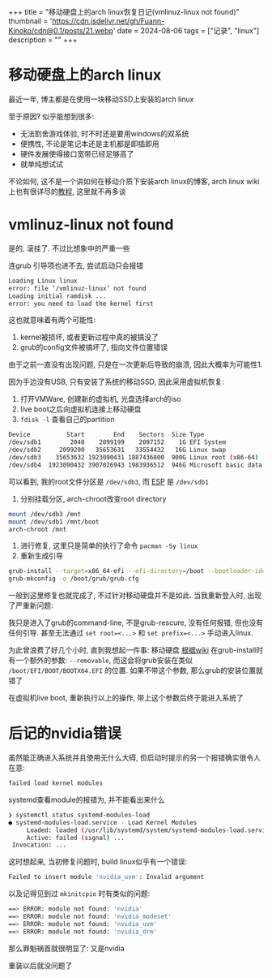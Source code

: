 +++
title = "移动硬盘上的arch linux恢复日记(vmlinuz-linux not found)"
thumbnail = 'https://cdn.jsdelivr.net/gh/Fuann-Kinoko/cdn@0.1/posts/21.webp'
date = 2024-08-06
tags = ["记录", "linux"]
description = ""
+++

# 移动硬盘上的arch linux

最近一年, 博主都是在使用一块移动SSD上安装的arch linux

至于原因? 似乎能想到很多:

-   无法割舍游戏体验, 时不时还是要用windows的双系统
-   便携性, 不论是笔记本还是主机都是即插即用
-   硬件发展使得接口宽带已经足够高了
-   就单纯想试试

不论如何, 这不是一个讲如何在移动介质下安装arch linux的博客,
arch linux wiki上也有很详尽的[教程](https://wiki.archlinux.org/title/Install_Arch_Linux_on_a_removable_medium),
这里就不再多谈


# vmlinuz-linux not found

是的, 滚挂了.
不过比想象中的严重一些

连grub 引导项也进不去, 尝试启动只会报错
```bash
Loading Linux linux
error: file ‘/vmlinuz-linux’ not found
Loading initial ramdisk ...
error: you need to load the kernel first
```

这也就意味着有两个可能性:

1.  kernel被损坏, 或者更新过程中真的被搞没了
2.  grub的config文件被搞坏了, 指向文件位置错误

由于之前一直没有出现问题, 只是在一次更新后导致的崩溃, 因此大概率为可能性1.

因为手边没有USB, 只有安装了系统的移动SSD, 因此采用虚拟机恢复:

1.  打开VMWare, 创建新的虚拟机, 光盘选择arch的iso
2.  live boot之后向虚拟机连接上移动硬盘
3.  `fdisk -l` 查看自己的partition
```bash
Device          Start        End    Sectors  Size Type
/dev/sdb1        2048    2099199    2097152    1G EFI System
/dev/sdb2     2099200   35653631   33554432   16G Linux swap
/dev/sdb3    35653632 1923090431 1887436800  900G Linux root (x86-64)
/dev/sdb4  1923090432 3907026943 1983936512  946G Microsoft basic data
```

   可以看到, 我的root文件分区是 `/dev/sdb3`, 而 [ESP](https://wiki.archlinux.org/title/EFI_system_partition) 是 `/dev/sdb1`

1.  分别挂载分区, arch-chroot改变root directory
```bash
mount /dev/sdb3 /mnt
mount /dev/sdb1 /mnt/boot
arch-chroot /mnt
```

1.  进行修复, 这里只是简单的执行了命令 `pacman -Sy linux`
2.  重新生成引导
```bash
grub-install --target=x86_64-efi --efi-directory=/boot --bootloader-id=GRUB
grub-mkconfig -o /boot/grub/grub.cfg
```

一般到这里修复也就完成了, 不过针对移动硬盘并不是如此.
当我重新登入时, 出现了严重新问题:

我只是进入了grub的command-line, 不是grub-rescure, 没有任何报错, 但也没有任何引导.
甚至无法通过 `set root=<...>` 和 `set prefix=<...>` 手动进入linux.

为此曾浪费了好几个小时, 直到我想起一件事: 移动硬盘 [根据wiki](https://wiki.archlinux.org/title/GRUB#Installation) 在grub-install时有一个额外的参数: `--removable`,
而这会将grub安装在类似 `/boot/EFI/BOOT/BOOTX64.EFI` 的位置.
如果不带这个参数, 那么grub的安装位置就错了

在虚拟机live boot, 重新执行以上的操作, 带上这个参数后终于能进入系统了

# 后记的nvidia错误

虽然能正确进入系统并且使用无什么大碍, 但启动时提示的另一个报错确实很令人在意:
```bash
failed load kernel modules
```

systemd查看module的报错为, 并不能看出来什么
```bash
❯ systemctl status systemd-modules-load
● systemd-modules-load.service - Load Kernel Modules
     Loaded: loaded (/usr/lib/systemd/system/systemd-modules-load.service; static)
     Active: failed (signal) ...
 Invocation: ...
```

这时想起来, 当初修复问题时, build linux似乎有一个错误:
```bash
Failed to insert module 'nvidia_uvm': Invalid argument
```

以及记得见到过 `mkinitcpio` 时有类似的问题:
```bash
==> ERROR: module not found: 'nvidia'
==> ERROR: module not found: 'nvidia_modeset'
==> ERROR: module not found: 'nvidia_uvm'
==> ERROR: module not found: 'nvidia_drm'
```

那么罪魁祸首就很明显了: 又是nvidia

重装以后就没问题了

